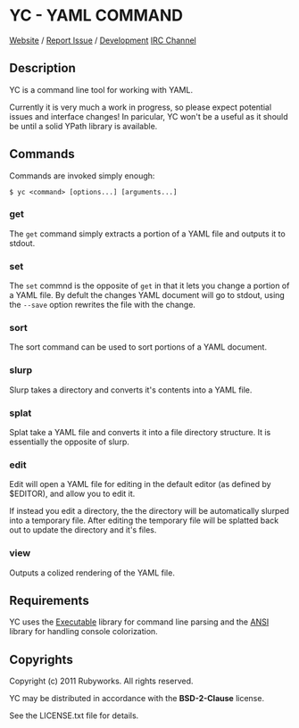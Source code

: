 # YC - YAML COMMAND

[Website](http://rubyworks.github.com/yc) /
[Report Issue](http://github.com/rubyworks/yc/issues) /
[Development](http://github.com/rubyworks/yc)
[IRC Channel](irc://chat.us.freenode.net/rubyworks)


## Description

YC is a command line tool for working with YAML.

Currently it is very much a work in progress, so please expect potential
issues and interface changes! In paricular, YC won't be a useful as it
should be until a solid YPath library is available.

## Commands

Commands are invoked simply enough:

    $ yc <command> [options...] [arguments...]

### get

The `get` command simply extracts a portion of a YAML file and outputs
it to stdout.

### set

The `set` commnd is the opposite of `get` in that it lets you change
a portion of a YAML file. By defult the changes YAML document will go
to stdout, using the `--save` option rewrites the file with the change.

### sort

The sort command can be used to sort portions of a YAML document.

### slurp

Slurp takes a directory and converts it's contents into a YAML file.

### splat

Splat take a YAML file and converts it into a file directory structure.
It is essentially the opposite of slurp.

### edit

Edit will open a YAML file for editing in the default editor (as defined by 
$EDITOR), and allow you to edit it.

If instead you edit a directory, the the directory will be automatically 
slurped into a temporary file. After editing the temporary file will be
splatted back out to update the directory and it's files.

### view

Outputs a colized rendering of the YAML file.


## Requirements

YC uses the [Executable](http://rubyworks.github.com/executable) library for
command line parsing and the [ANSI](http://rubyworks.github.com/ansi)
library for handling console colorization.


## Copyrights

Copyright (c) 2011 Rubyworks. All rights reserved.

YC may be distributed in accordance with the **BSD-2-Clause** license.

See the LICENSE.txt file for details.



